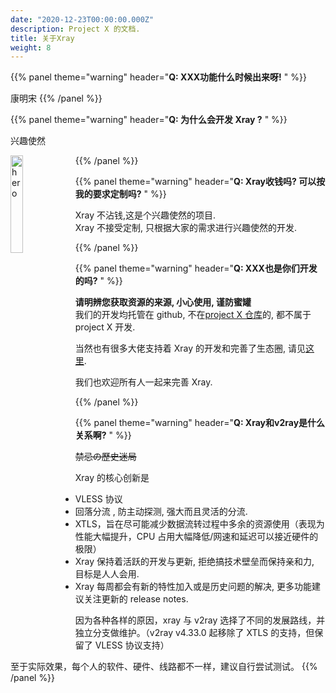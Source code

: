 ```yaml
---
date: "2020-12-23T00:00:00.000Z"
description: Project X 的文档.
title: 关于Xray
weight: 8
---
```


{{% panel theme="warning" header="**Q: XXX功能什么时候出来呀!** " %}}

康明宋
{{% /panel %}}

{{% panel theme="warning" header="**Q: 为什么会开发 Xray ?** " %}}

兴趣使然

 <img src="../hero.jpg" width = "20%" height = "20%" alt="hero" align="left" />

{{% /panel %}}

{{% panel theme="warning" header="**Q: Xray收钱吗? 可以按我的要求定制吗?** " %}}

Xray 不沾钱,这是个兴趣使然的项目.<br>
Xray 不接受定制, 只根据大家的需求进行兴趣使然的开发.

{{% /panel %}}

{{% panel theme="warning" header="**Q: XXX也是你们开发的吗?** " %}}

**请明辨您获取资源的来源, 小心使用, 谨防蜜罐**<br />
我们的开发均托管在 github, 不在[project X 仓库](https://github.com/XTLS)的, 都不属于 project X 开发.

当然也有很多大佬支持着 Xray 的开发和完善了生态圈, 请见[这里](../../links).

我们也欢迎所有人一起来完善 Xray.

{{% /panel %}}

{{% panel theme="warning" header="**Q:  Xray和v2ray是什么关系啊?** " %}}

~~禁忌の歷史迷局~~

Xray 的核心创新是

- VLESS 协议
- 回落分流 , 防主动探测, 强大而且灵活的分流.
- XTLS，旨在尽可能减少数据流转过程中多余的资源使用（表现为性能大幅提升，CPU 占用大幅降低/网速和延迟可以接近硬件的极限）
- Xray 保持着活跃的开发与更新, 拒绝搞技术壁垒而保持亲和力, 目标是人人会用.
- Xray 每周都会有新的特性加入或是历史问题的解决, 更多功能建议关注更新的 release notes.

因为各种各样的原因，xray 与 v2ray 选择了不同的发展路线，并独立分支做维护。（v2ray v4.33.0 起移除了 XTLS 的支持，但保留了 VLESS 协议支持）

至于实际效果，每个人的软件、硬件、线路都不一样，建议自行尝试测试。
{{% /panel %}}

<br />
